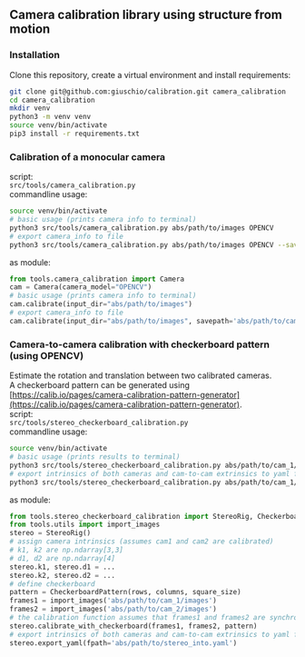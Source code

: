 ## Camera calibration library using structure from motion

### Installation
Clone this repository, create a virtual environment and install requirements:
```bash
git clone git@github.com:giuschio/calibration.git camera_calibration
cd camera_calibration
mkdir venv
python3 -m venv venv
source venv/bin/activate
pip3 install -r requirements.txt
```


### Calibration of a monocular camera
script:    
`src/tools/camera_calibration.py`    
commandline usage:    
```bash
source venv/bin/activate
# basic usage (prints camera info to terminal)
python3 src/tools/camera_calibration.py abs/path/to/images OPENCV
# export camera_info to file
python3 src/tools/camera_calibration.py abs/path/to/images OPENCV --savepath abs/path/to/camera_info.txt
```
as module:
```python
from tools.camera_calibration import Camera
cam = Camera(camera_model="OPENCV")
# basic usage (prints camera info to terminal)
cam.calibrate(input_dir="abs/path/to/images")
# export camera_info to file
cam.calibrate(input_dir="abs/path/to/images", savepath='abs/path/to/camera_info.txt')
```


### Camera-to-camera calibration with checkerboard pattern (using OPENCV)
Estimate the rotation and translation between two calibrated cameras.   
A checkerboard pattern can be generated using [https://calib.io/pages/camera-calibration-pattern-generator](https://calib.io/pages/camera-calibration-pattern-generator).   
script:    
`src/tools/stereo_checkerboard_calibration.py`    
commandline usage:    
```bash
source venv/bin/activate
# basic usage (prints results to terminal)
python3 src/tools/stereo_checkerboard_calibration.py abs/path/to/cam_1/images abs/path/to/cam_2/images abs/path/to/cam_1/info.txt abs/path/to/cam_2/info.txt --checkerboard ROWSxCOLUMNSxSQUARE_SIZE
# export intrinsics of both cameras and cam-to-cam extrinsics to yaml file
python3 src/tools/stereo_checkerboard_calibration.py abs/path/to/cam_1/images abs/path/to/cam_2/images abs/path/to/cam_1/info.txt abs/path/to/cam_2/info.txt --checkerboard ROWSxCOLUMNSxSQUARE_SIZE --savepath abs/path/to/stereo_camera_info.yaml
```
as module:
```python
from tools.stereo_checkerboard_calibration import StereoRig, CheckerboardPattern
from tools.utils import import_images
stereo = StereoRig()
# assign camera intrinsics (assumes cam1 and cam2 are calibrated)
# k1, k2 are np.ndarray[3,3]
# d1, d2 are np.ndarray[4]
stereo.k1, stereo.d1 = ...
stereo.k2, stereo.d2 = ...
# define checkerboard
pattern = CheckerboardPattern(rows, columns, square_size)
frames1 = import_images('abs/path/to/cam_1/images')
frames2 = import_images('abs/path/to/cam_2/images')
# the calibration function assumes that frames1 and frames2 are synchronized (i.e. the i-th image in frames1 must correspond to the i-th image in frames2)
stereo.calibrate_with_checkerboard(frames1, frames2, pattern)
# export intrinsics of both cameras and cam-to-cam extrinsics to yaml file
stereo.export_yaml(fpath='abs/path/to/stereo_into.yaml')
```
